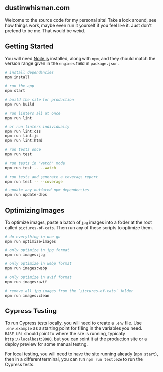 ## dustinwhisman.com

Welcome to the source code for my personal site! Take a look around, see how things work, maybe even run it yourself if you feel like it. Just don't pretend to be me. That would be weird.

## Getting Started

You will need [Node.js](https://nodejs.org/en/) installed, along with `npm`, and they should match the version range given in the `engines` field in `package.json`.

```sh
# install dependencies
npm install

# run the app
npm start

# build the site for production
npm run build

# run linters all at once
npm run lint

# or run linters individually
npm run lint:css
npm run lint:js
npm run lint:html

# run tests once
npm run test

# run tests in "watch" mode
npm run test -- --watch

# run tests and generate a coverage report
npm run test -- --coverage

# update any outdated npm dependencies
npm run update-deps
```

## Optimizing Images

To optimize images, paste a batch of `jpg` images into a folder at the root called `pictures-of-cats`. Then run any of these scripts to optimize them.

```sh
# do everything in one go
npm run optimize-images

# only optimize in jpg format
npm run images:jpg

# only optimize in webp format
npm run images:webp

# only optimize in avif format
npm run images:avif

# remove all jpg images from the `pictures-of-cats` folder
npm run images:clean
```

## Cypress Testing

To run Cypress tests locally, you will need to create a `.env` file. Use `.env.example` as a starting point for filling in the variables you need. `BASE_URL` should point to where the site is running, typically `http://localhost:8080`, but you can point it at the production site or a deploy preview for some manual testing.

For local testing, you will need to have the site running already (`npm start`), then in a different terminal, you can run `npm run test:e2e` to run the Cypress tests.
